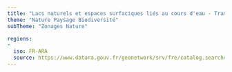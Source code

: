 ```yaml
---
title: "Lacs naturels et espaces surfaciques liés au cours d'eau - Trame verte et bleue - SRADDET Auvergne-Rhône-Alpes"
theme: "Nature Paysage Biodiversité"
subTheme: "Zonages Nature"

regions:
-
  iso: FR-ARA
  source: https://www.datara.gouv.fr/geonetwork/srv/fre/catalog.search#/search?resultType=details&sortBy=relevance&from=1&to=20&fast=index&_content_type=json&any=Lacs naturels et espaces surfaciques liés au cours d'eau - Trame verte et bleue - SRADDET Auvergne-Rhône-Alpes
---
```

